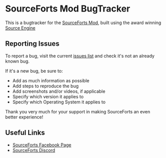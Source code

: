 SourceForts Mod BugTracker
==========================

This is a bugtracker for the [SourceForts Mod](https://www.moddb.com/mods/sourceforts), built using the award winning [Source Engine](https://en.wikipedia.org/wiki/Source_(game_engine))


Reporting Issues
----------------

To report a bug, visit the current [issues list](https://github.com/TheZoc/sourceforts-bug-tracker/issues) and check it's not an already known bug.

If it's a new bug, be sure to:

* Add as much information as possible
* Add steps to reproduce the bug
* Add screenshots and/or videos, if applicable
* Specify which version it applies to
* Specify which Operating System it applies to

Thank you very much for your support in making SourceForts an even better experience!


Useful Links
------------

* [SourceForts Facebook Page](https://www.facebook.com/SourceForts)
* [SourceForts Discord](https://discord.gg/9CKbwKr)
